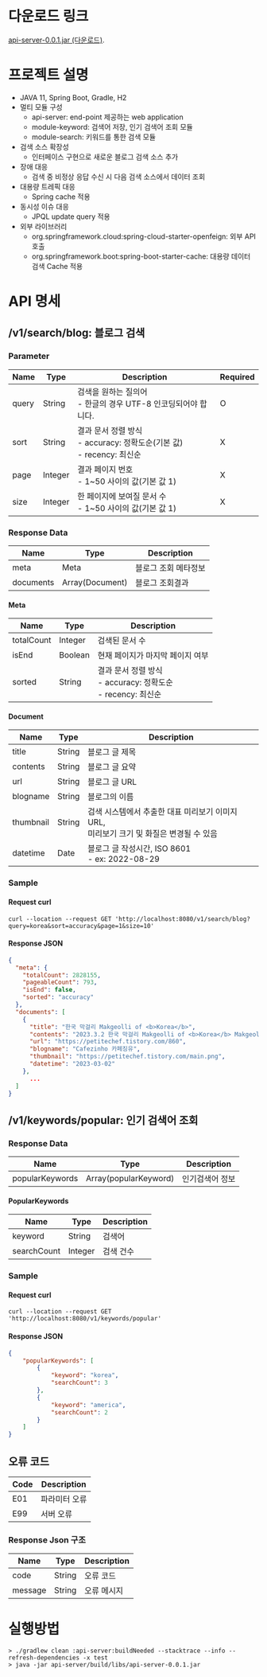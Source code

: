 # 다운로드 링크
[api-server-0.0.1.jar (다운로드)](https://github.com/hajubal/search-server/raw/main/api-server-0.0.1.jar).

# 프로젝트 설명

- JAVA 11, Spring Boot, Gradle, H2
- 멀티 모듈 구성
  - api-server: end-point 제공하는 web application
  - module-keyword: 검색어 저장, 인기 검색어 조회 모듈
  - module-search: 키워드를 통한 검색 모듈
- 검색 소스 확장성
  - 인터페이스 구현으로 새로운 블로그 검색 소스 추가
- 장애 대응
  - 검색 중 비정상 응답 수신 시 다음 검색 소스에서 데이터  조회
- 대용량 트레픽 대응
  - Spring cache 적용
- 동시성 이슈 대응
  - JPQL update query 적용
- 외부 라이브러리
  - org.springframework.cloud:spring-cloud-starter-openfeign: 외부 API 호출
  - org.springframework.boot:spring-boot-starter-cache: 대용량 데이터 검색 Cache 적용

# API 명세

## /v1/search/blog: 블로그 검색

### Parameter

| Name  | Type    | Description                                                | Required |
|-------|---------|------------------------------------------------------------|----------|
| query | String  | 검색을 원하는 질의어<br/>- 한글의 경우 UTF-8 인코딩되어야 합니다.         | O        |
| sort  | String  | 결과 문서 정렬 방식<br/>- accuracy: 정확도순(기본 값)<br/> - recency: 최신순 | X        |
| page  | Integer | 결과 페이지 번호<br/>- 1~50 사이의 값(기본 값 1)                         | X        |
| size  | Integer | 한 페이지에 보여질 문서 수<br/>- 1~50 사이의 값(기본 값 1)                   | X        |

### Response Data

| Name      | Type            | Description          |
|-----------|-----------------|----------------------|
| meta      | Meta            | 블로그 조회 메타정보 |
| documents | Array(Document) | 블로그 조회결과      |

#### Meta

| Name       | Type    | Description        |
|------------|---------|--------------------|
| totalCount | Integer | 검색된 문서 수           |
| isEnd      | Boolean | 현재 페이지가 마지막 페이지 여부 |
| sorted     | String  | 결과 문서 정렬 방식<br/>- accuracy: 정확도순<br/> - recency: 최신순              |

#### Document

| Name       | Type   | Description                                           |
|------------|--------|-------------------------------------------------------|
| title      | String | 블로그 글 제목                                              |
| contents   | String | 블로그 글 요약                                              |
| url        | String | 블로그 글 URL                                             |
| blogname   | String | 블로그의 이름                                               |
| thumbnail  | String | 검색 시스템에서 추출한 대표 미리보기 이미지 URL, <br/>미리보기 크기 및 화질은 변경될 수 있음  |
| datetime   | Date   | 블로그 글 작성시간, ISO 8601<br/>- ex: 2022-08-29             |

### Sample

#### Request curl

```curl
curl --location --request GET 'http://localhost:8080/v1/search/blog?query=korea&sort=accuracy&page=1&size=10'
```

#### Response JSON

```json
{
  "meta": {
    "totalCount": 2828155,
    "pageableCount": 793,
    "isEnd": false,
    "sorted": "accuracy"
  },
  "documents": [
    {
      "title": "한국 막걸리 Makgeolli of <b>Korea</b>",
      "contents": "2023.3.2 한국 막걸리 Makgeolli of <b>Korea</b> Makgeolli = Raw [unrefined] rice wine 이마트 한쪽 벽면을 꽉 채우고 있는 막걸리코너 막걸리의 인기를 짐작할 수 있다. 내가 어렸을 땐, 마트에 이렇게 많은 종류가 있었던 것 같지 않은데... 오래간만에 마트구경하다 유심히 봤는데 너무 재밌어서^^ 막걸리의 종류와...",
      "url": "https://petitechef.tistory.com/860",
      "blogname": "Cafezinho 카페징유",
      "thumbnail": "https://petitechef.tistory.com/main.png",
      "datetime": "2023-03-02"
    },
      ...
  ]
}
```

## /v1/keywords/popular: 인기 검색어 조회

### Response Data

| Name      | Type                     | Description |
|-----------|--------------------------|-------------|
| popularKeywords | Array(popularKeyword) | 인기검색어 정보    |

#### PopularKeywords

| Name      | Type    | Description |
|-----------|---------|-------------|
| keyword   | String  | 검색어         |
| searchCount     | Integer | 검색 건수       |

### Sample

#### Request curl

```curl
curl --location --request GET 'http://localhost:8080/v1/keywords/popular'
```

#### Response JSON

```json
{
    "popularKeywords": [
        {
            "keyword": "korea",
            "searchCount": 3
        },
        {
            "keyword": "america",
            "searchCount": 2
        }
    ]
}
```

## 오류 코드

| Code | Description |
|------|-------------|
| E01  | 파라미터 오류     |
| E99  | 서버 오류       |

### Response Json 구조

| Name    | Type   | Description       |
|---------|--------|-------------------|
| code    | String | 오류 코드             |
| message | String | 오류 메시지            |


# 실행방법

``` shell
> ./gradlew clean :api-server:buildNeeded --stacktrace --info --refresh-dependencies -x test
> java -jar api-server/build/libs/api-server-0.0.1.jar
```
